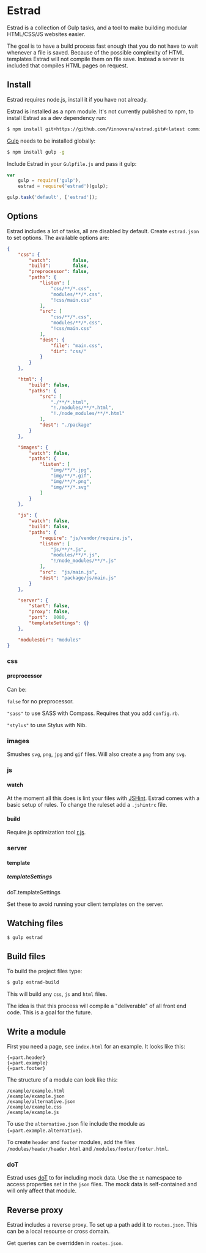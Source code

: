Estrad
======

Estrad is a collection of Gulp tasks, and a tool to make building modular HTML/CSS/JS websites easier.

The goal is to have a build process fast enough that you do not have to wait whenever a file is saved. Because of the possible complexity of HTML templates Estrad will not compile them on file save. Instead a server is included that compiles HTML pages on request.

## Install

Estrad requires node.js, install it if you have not already.

Estrad is installed as a npm module. It's not currently published to npm, to install Estrad as a dev dependency run:

```bash
$ npm install git+https://github.com/Vinnovera/estrad.git#<latest commit SHA hash> --save-dev
```

[Gulp][0] needs to be installed globally:

```bash
$ npm install gulp -g
```

Include Estrad in your `Gulpfile.js` and pass it gulp:

```js
var
	gulp = require('gulp'),
	estrad = require('estrad')(gulp);

gulp.task('default', ['estrad']);
```

## Options

Estrad includes a lot of tasks, all are disabled by default. Create `estrad.json` to set options. The available options are:

```json
{
	"css": {
		"watch":        false,
		"build":        false,
		"preprocessor": false,
		"paths": {
			"listen": [
				"css/**/*.css",
				"modules/**/*.css",
				"!css/main.css"
			],
			"src": [
				"css/**/*.css",
				"modules/**/*.css", 
				"!css/main.css"
			],
			"dest": {
				"file": "main.css",
				"dir": "css/"
			}
		}
	},

	"html": {
		"build": false,
		"paths": {
			"src": [
				"./**/*.html",
				"!./modules/**/*.html", 
				"!./node_modules/**/*.html"
			],
			"dest": "./package"
		}
	},

	"images": {
		"watch": false,
		"paths": {
			"listen": [
				"img/**/*.jpg", 
				"img/**/*.gif", 
				"img/**/*.png", 
				"img/**/*.svg"
			]
		}
	},

	"js": {
		"watch": false,
		"build": false,
		"paths": {
			"require": "js/vendor/require.js",
			"listen": [
				"js/**/*.js", 
				"modules/**/*.js", 
				"!/node_modules/**/*.js"
			],
			"src":  "js/main.js",
			"dest": "package/js/main.js"
		}
	},

	"server": {
		"start": false,
		"proxy": false,
		"port":  8080,
		"templateSettings": {}
	},

	"modulesDir": "modules"
}
```

### css

#### preprocessor

Can be:

`false` for no preprocessor.

`"sass"` to use SASS with Compass. Requires that you add `config.rb`.

`"stylus"` to use Stylus with Nib.

### images

Smushes `svg`, `png`, `jpg` and `gif` files. Will also create a `png` from any `svg`.

### js

#### watch
At the moment all this does is lint your files with [JSHint][1]. Estrad comes with a basic setup of rules. To change the ruleset add a `.jshintrc` file. 

#### build
Require.js optimization tool [r.js][3].

### server

#### template

##### templateSettings
doT.templateSettings

Set these to avoid running your client templates on the server.

## Watching files

```bash
$ gulp estrad
```

## Build files

To build the project files type:

```bash
$ gulp estrad-build
```

This will build any `css`, `js` and `html` files.

The idea is that this process will compile a "deliverable" of all front end code. This is a goal for the future.

## Write a module

First you need a page, see `index.html` for an example. It looks like this:

	{=part.header}
	{=part.example}
	{=part.footer}

The structure of a module can look like this:

	/example/example.html
	/example/example.json
	/example/alternative.json	
	/example/example.css
	/example/example.js

To use the `alternative.json` file include the module as `{=part.example.alternative}`.

To create `header` and `footer` modules, add the files `/modules/header/header.html` and `/modules/footer/footer.html`.

### doT
Estrad uses [doT][2] to for including mock data. Use the `it` namespace to access properties set in the `json` files. The mock data is self-contained and will only affect that module.

## Reverse proxy
Estrad includes a reverse proxy. To set up a path add it to `routes.json`. This can be a local resourse or cross domain.

Get queries can be overridden in `routes.json`.

[0]: https://github.com/gulpjs/gulp
[1]: https://github.com/jshint/jshint/
[2]: http://olado.github.io/doT/index.html
[3]: http://requirejs.org/docs/optimization.html